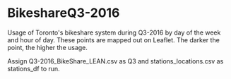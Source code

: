# BikeshareQ3-2016
Usage of Toronto's bikeshare system during Q3-2016 by day of the week and hour of day. These points are mapped out on Leaflet. The darker the point, the higher the usage. 

Assign Q3-2016_BikeShare_LEAN.csv as Q3 and stations_locations.csv as stations_df to run. 
